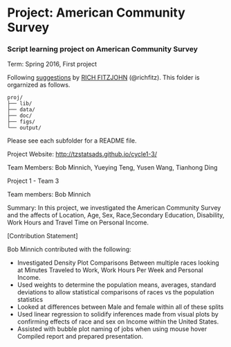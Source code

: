 # Project: American Community Survey
### Script learning project on American Community Survey

Term: Spring 2016, First project

Following [suggestions](http://nicercode.github.io/blog/2013-04-05-projects/) by [RICH FITZJOHN](http://nicercode.github.io/about/#Team) (@richfitz). This folder is orgarnized as follows.

```
proj/
├── lib/
├── data/
├── doc/
├── figs/
└── output/
```

Please see each subfolder for a README file.

Project Website:
http://tzstatsads.github.io/cycle1-3/

Team Members: Bob Minnich, Yueying Teng, Yusen Wang, Tianhong Ding


Project 1 - Team 3

Team members: Bob Minnich

Summary: In this project, we investigated the American Community Survey and the affects of Location, Age, Sex, Race,Secondary Education, Disability, Work Hours and Travel Time on Personal Income.

[Contribution Statement]

Bob Minnich contributed with the following:
* Investigated Density Plot Comparisons Between multiple races looking at Minutes Traveled to Work, Work Hours Per Week and Personal Income. 
* Used weights to determine the population means, averages, standard deviations to allow statistical comparisons of races vs the population statistics
* Looked at differences between Male and female within all of these splits
* Used linear regression to solidify inferences made from visual plots by confirming effects of race and sex on Income within the United States.
* Assisted with bubble plot naming of jobs when using mouse hover 
Compiled report and prepared presentation.
